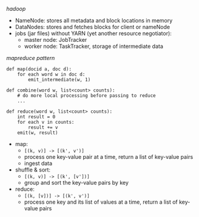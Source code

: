 *hadoop*

- NameNode: stores all metadata and block locations in memory
- DataNodes: stores and fetches blocks for client or nameNode
- jobs (jar files) without YARN (yet another resource negotiator):
    - master node: JobTracker
    - worker node: TaskTracker, storage of intermediate data

*mapreduce pattern*

```
def map(docid a, doc d):
    for each word w in doc d:
        emit_intermediate(w, 1)

def combine(word w, list<count> counts):
    # do more local processing before passing to reduce
    ...

def reduce(word w, list<count> counts):
    int result = 0
    for each v in counts:
        result += v
    emit(w, result)
```

- map:
     - `[(k, v)] -> [(k', v')]`
     - process one key-value pair at a time, return a list of key-value pairs
     - ingest data
- shuffle & sort:
     - `[(k, v)] -> [(k', [v'])]`
     - group and sort the key-value pairs by key
- reduce:
     - `[(k, [v])] -> [(k', v')]`
     - process one key and its list of values at a time, return a list of key-value pairs
